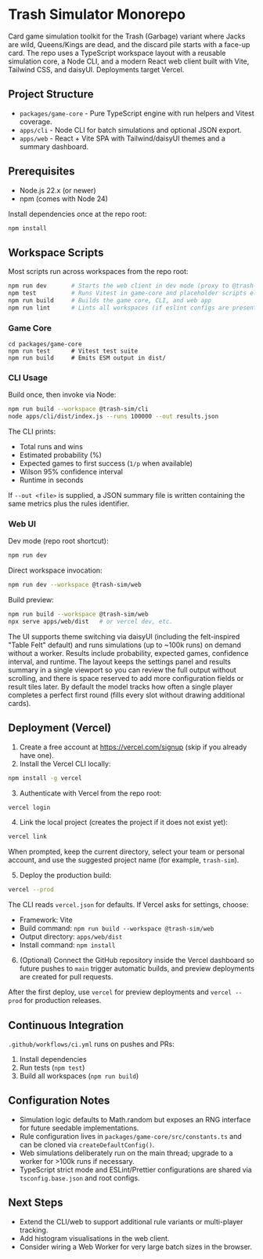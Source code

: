 # Trash Simulator Monorepo

Card game simulation toolkit for the Trash (Garbage) variant where Jacks are wild, Queens/Kings are dead, and the discard pile starts with a face-up card. The repo uses a TypeScript workspace layout with a reusable simulation core, a Node CLI, and a modern React web client built with Vite, Tailwind CSS, and daisyUI. Deployments target Vercel.

## Project Structure

- `packages/game-core` - Pure TypeScript engine with run helpers and Vitest coverage.
- `apps/cli` - Node CLI for batch simulations and optional JSON export.
- `apps/web` - React + Vite SPA with Tailwind/daisyUI themes and a summary dashboard.

## Prerequisites

- Node.js 22.x (or newer)
- npm (comes with Node 24)

Install dependencies once at the repo root:

```bash
npm install
```

## Workspace Scripts

Most scripts run across workspaces from the repo root:

```bash
npm run dev       # Starts the web client in dev mode (proxy to @trash-sim/web)
npm test          # Runs Vitest in game-core and placeholder scripts elsewhere
npm run build     # Builds the game core, CLI, and web app
npm run lint      # Lints all workspaces (if eslint configs are present)
```

### Game Core

```
cd packages/game-core
npm run test      # Vitest test suite
npm run build     # Emits ESM output in dist/
```

### CLI Usage

Build once, then invoke via Node:

```bash
npm run build --workspace @trash-sim/cli
node apps/cli/dist/index.js --runs 100000 --out results.json
```

The CLI prints:
- Total runs and wins
- Estimated probability (%)
- Expected games to first success (`1/p` when available)
- Wilson 95% confidence interval
- Runtime in seconds

If `--out <file>` is supplied, a JSON summary file is written containing the same metrics plus the rules identifier.

### Web UI

Dev mode (repo root shortcut):

```bash
npm run dev
```

Direct workspace invocation:

```bash
npm run dev --workspace @trash-sim/web
```

Build preview:

```bash
npm run build --workspace @trash-sim/web
npx serve apps/web/dist   # or vercel dev, etc.
```

The UI supports theme switching via daisyUI (including the felt-inspired "Table Felt" default) and runs simulations (up to ~100k runs) on demand without a worker. Results include probability, expected games, confidence interval, and runtime. The layout keeps the settings panel and results summary in a single viewport so you can review the full output without scrolling, and there is space reserved to add more configuration fields or result tiles later. By default the model tracks how often a single player completes a perfect first round (fills every slot without drawing additional cards).

## Deployment (Vercel)

1. Create a free account at https://vercel.com/signup (skip if you already have one).
2. Install the Vercel CLI locally:

```bash
npm install -g vercel
```

3. Authenticate with Vercel from the repo root:

```bash
vercel login
```

4. Link the local project (creates the project if it does not exist yet):

```bash
vercel link
```

   When prompted, keep the current directory, select your team or personal account, and use the suggested project name (for example, `trash-sim`).

5. Deploy the production build:

```bash
vercel --prod
```

   The CLI reads `vercel.json` for defaults. If Vercel asks for settings, choose:
   - Framework: Vite
   - Build command: `npm run build --workspace @trash-sim/web`
   - Output directory: `apps/web/dist`
   - Install command: `npm install`

6. (Optional) Connect the GitHub repository inside the Vercel dashboard so future pushes to `main` trigger automatic builds, and preview deployments are created for pull requests.

After the first deploy, use `vercel` for preview deployments and `vercel --prod` for production releases.

## Continuous Integration

`.github/workflows/ci.yml` runs on pushes and PRs:

1. Install dependencies
2. Run tests (`npm test`)
3. Build all workspaces (`npm run build`)

## Configuration Notes

- Simulation logic defaults to Math.random but exposes an RNG interface for future seedable implementations.
- Rule configuration lives in `packages/game-core/src/constants.ts` and can be cloned via `createDefaultConfig()`.
- Web simulations deliberately run on the main thread; upgrade to a worker for >100k runs if necessary.
- TypeScript strict mode and ESLint/Prettier configurations are shared via `tsconfig.base.json` and root configs.

## Next Steps

- Extend the CLI/web to support additional rule variants or multi-player tracking.
- Add histogram visualisations in the web client.
- Consider wiring a Web Worker for very large batch sizes in the browser.

